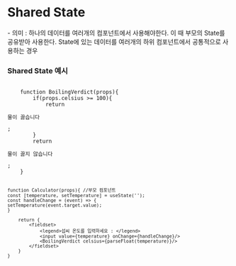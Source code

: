 <h1>Shared State</h1>
- 의미 : 하나의 데이터를 여러개의 컴포넌트에서 사용해야한다. 이 때 부모의 State를 공유받아 사용한다. 
        State에 있는 데이터를 여러개의 하위 컴포넌트에서 공통적으로 사용하는 경우

<h3>Shared State 예시</h3>
<code> 
    function BoilingVerdict(props){
        if(props.celsius >= 100){
            return <p>물이 끓습니다</p>;
        }
        return <p>물이 끓지 않습니다</p>;
    }

    function Calculator(props){ //부모 컴포넌트
    const [temperature, setTemperature] = useState('');
    const handleChange = (event) => {
    setTemperature(event.target.value);
    }

        return {
            <fieldset>
                <legend>섭씨 온도를 입력하세요 : </legend>
                <input value={temperature} onChange={handleChange}/>
                <BoilingVerdict celsius={parseFloat(temperature)}/>
            </fieldset>
        }
    }

</code>
